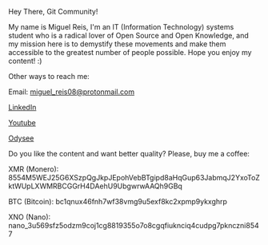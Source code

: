 Hey There, Git Community!

My name is Miguel Reis, I'm an IT (Information Technology) systems student who is a radical lover of Open Source and Open Knowledge, and my mission here is to demystify these movements and make them accessible to the greatest number of people possible. Hope you enjoy my content! :)

Other ways to reach me:

Email: miguel_reis08@protonmail.com

[LinkedIn](https://www.linkedin.com/in/miguel-reis-349317237/)

[Youtube](https://www.youtube.com/channel/UCoJkAyfrYXu8O-dH32NZNMg)

[Odysee](https://odysee.com/@mreis11:4)

Do you like the content and want better quality? Please, buy me a coffee:

XMR (Monero):
8554M5WEJ25G6XSzpQgJkpJEpohVebBTgipd8aHqGup63JabmqJ2YxoToZktWUpLXWMRBCGGrH4DAehU9UbgwrwAAQh9GBq

BTC (Bitcoin):
bc1qnux46fnh7wf38vmg9u5exf8kc2xpmp9ykxghrp

XNO (Nano):
nano_3u569sfz5odzm9coj1cg8819355o7o8cgqfiuknciq4cudpg7pknczni8547
